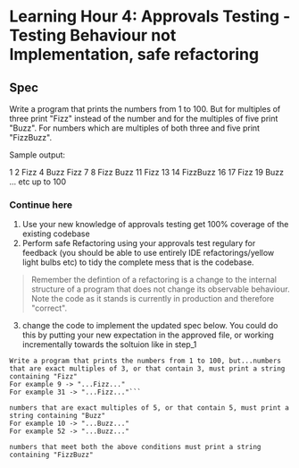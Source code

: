 # Learning Hour 4: Approvals Testing - Testing Behaviour not Implementation, safe refactoring

## Spec
Write a program that prints the numbers from 1 to 100. But for multiples of three print "Fizz" instead of the number and for the multiples of five print "Buzz". For numbers which are multiples of both three and five print "FizzBuzz".

Sample output:

1
2
Fizz
4
Buzz
Fizz
7
8
Fizz
Buzz
11
Fizz
13
14
FizzBuzz
16
17
Fizz
19
Buzz
... etc up to 100


### Continue here

1. Use your new knowledge of approvals testing get 100% coverage of the existing codebase
2. Perform safe Refactoring using your approvals test regulary for feedback (you should be able to use entirely IDE refactorings/yellow light bulbs etc) to tidy the complete mess that is the codebase.
>Remember the defintion of a refactoring is a change to the internal structure of a program that does not change its
   observable behaviour.
>Note the code as it stands is currently in production and therefore "correct".
3. change the code to implement the updated spec below.  You could do this by putting your new expectation in the approved file, or working incrementally towards the soltuion like in step_1
```
Write a program that prints the numbers from 1 to 100, but...numbers that are exact multiples of 3, or that contain 3, must print a string containing "Fizz"
For example 9 -> "...Fizz..."
For example 31 -> "...Fizz..."```

numbers that are exact multiples of 5, or that contain 5, must print a string containing "Buzz"
For example 10 -> "...Buzz..."
For example 52 -> "...Buzz..."

numbers that meet both the above conditions must print a string containing "FizzBuzz"
```
